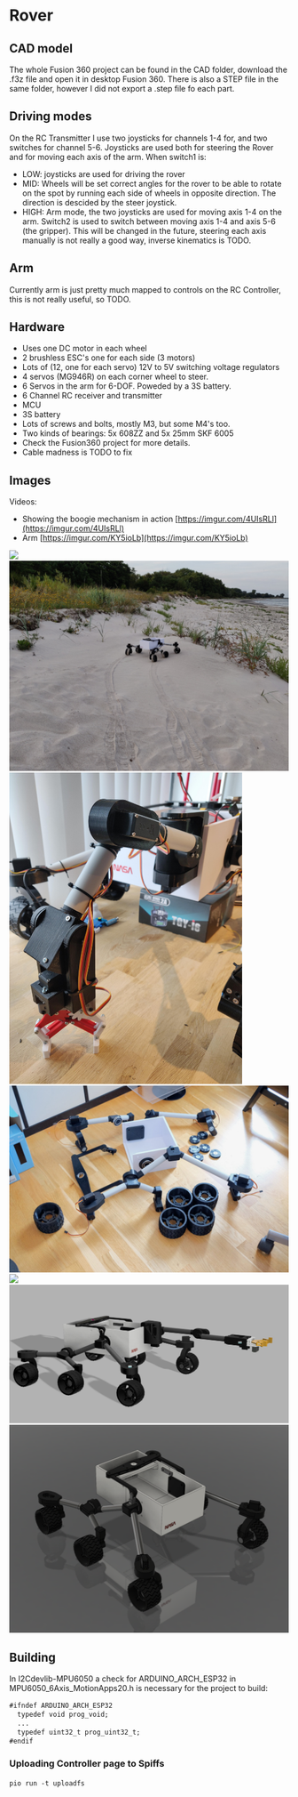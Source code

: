 # Rover
## CAD model
The whole Fusion 360 project can be found in the CAD folder, download the .f3z file and open it in desktop Fusion 360. There is also a STEP file in the same folder, however I did not export a .step file fo each part.

## Driving modes
On the RC Transmitter I use two joysticks for channels 1-4 for, and two switches for channel 5-6.
Joysticks are used both for steering the Rover and for moving each axis of the arm.
When switch1 is:
- LOW: joysticks are used for driving the rover
- MID: Wheels will be set correct angles for the rover to be able to rotate on the spot by running each side of wheels in opposite direction. The direction is descided by the steer joystick.
- HIGH: Arm mode, the two joysticks are used for moving axis 1-4 on the arm. Switch2 is used to switch between moving axis 1-4 and axis 5-6 (the gripper). This will be changed in the future, steering each axis manually is not really a good way, inverse kinematics is TODO.

## Arm
Currently arm is just pretty much mapped to controls on the RC Controller, this is not really useful, so TODO.

## Hardware
- Uses one DC motor in each wheel
- 2 brushless ESC's one for each side (3 motors)
- Lots of (12, one for each servo) 12V to 5V switching voltage regulators
- 4 servos (MG946R) on each corner wheel to steer.
- 6 Servos in the arm for 6-DOF. Poweded by a 3S battery. 
- 6 Channel RC receiver and transmitter
- MCU
- 3S battery
- Lots of screws and bolts, mostly M3, but some M4's too.
- Two kinds of bearings: 5x 608ZZ and 5x 25mm SKF 6005
- Check the Fusion360 project for more details.
- Cable madness is TODO to fix
## Images
Videos:
- Showing the boogie mechanism in action [https://imgur.com/4UIsRLl](https://imgur.com/4UIsRLl) 
- Arm [https://imgur.com/KY5ioLb](https://imgur.com/KY5ioLb)
<img src="/.github/1.jpg "/>
<img src="/.github/2.jpg "/>
<img src="/.github/arm.jpg" width="420" />
<img src="/.github/4.jpg "/>
<img src="/.github/parts.jpg "/>
<img src="/.github/render.jpg" />
<img src="/.github/cad.png" />

## Building
In I2Cdevlib-MPU6050 a check for ARDUINO_ARCH_ESP32 in MPU6050_6Axis_MotionApps20.h is necessary for the project to build:
```
#ifndef ARDUINO_ARCH_ESP32
  typedef void prog_void;
  ...
  typedef uint32_t prog_uint32_t;
#endif
```

### Uploading Controller page to Spiffs
```
pio run -t uploadfs
```